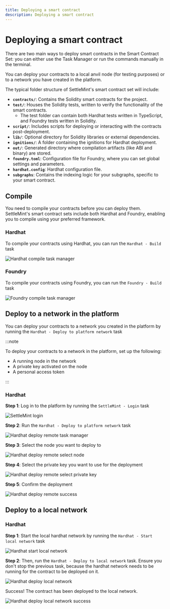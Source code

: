 ```yaml
---
title: Deploying a smart contract
description: Deploying a smart contract
---
```


# Deploying a smart contract

There are two main ways to deploy smart contracts in the Smart Contract Set: you can either use the Task Manager or run the commands manually in the terminal.

You can deploy your contracts to a local anvil node (for testing purposes) or to a network you have created in the platform.

The typical folder structure of SettleMint's smart contract set will include:

- **`contracts/`**: Contains the Solidity smart contracts for the project.
- **`test/`**: Houses the Solidity tests, written to verify the functionality of the smart contracts.
  - The test folder can contain both Hardhat tests written in TypeScript, and Foundry tests written in Solidity.
- **`script/`**: Includes scripts for deploying or interacting with the contracts post-deployment.
- **`lib/`**: Optional directory for Solidity libraries or external dependencies.
- **`ignitions/`**: A folder containing the ignitions for Hardhat deployment.
- **`out/`**: Generated directory where compilation artifacts (like ABI and binary) are stored.
- **`foundry.toml`**: Configuration file for Foundry, where you can set global settings and parameters.
- **`hardhat.config`**: Hardhat configuration file.
- **`subgraphs`**: Contains the indexing logic for your subgraphs, specific to your smart contract.

## Compile

You need to compile your contracts before you can deploy them. SettleMint's smart contract sets include both Hardhat and Foundry, enabling you to compile using your preferred framework.

### Hardhat

To compile your contracts using Hardhat, you can run the `Hardhat - Build` task

![Hardhat compile task manager](../../../../../static/img/deploy-scs/hardhat-build.png)

### Foundry

To compile your contracts using Foundry, you can run the `Foundry - Build` task

![Foundry compile task manager](../../../../../static/img/deploy-scs/foundry-build.png)

## Deploy to a network in the platform

You can deploy your contracts to a network you created in the platform by running the `Hardhat - Deploy to platform network` task

:::note

To deploy your contracts to a network in the platform, set up the following:

- A running node in the network
- A private key activated on the node
- A personal access token

:::

### Hardhat

**Step 1**: Log in to the platform by running the `SettleMint - Login` task

![SettleMint login](../../../../../static/img/deploy-scs/settlemint-login.png)

**Step 2**: Run the `Hardhat - Deploy to platform network` task

![Hardhat deploy remote task manager](../../../../../static/img/deploy-scs/hardhat-deploy-remote.png)

**Step 3**: Select the node you want to deploy to

![Hardhat deploy remote select node](../../../../../static/img/deploy-scs/hardhat-deploy-remote-select-node.png)

**Step 4**: Select the private key you want to use for the deployment

![Hardhat deploy remote select private key](../../../../../static/img/deploy-scs/hardhat-deploy-remote-select-private-key.png)

**Step 5**: Confirm the deployment

![Hardhat deploy remote success](../../../../../static/img/deploy-scs/hardhat-deploy-remote-success.png)

## Deploy to a local network

### Hardhat

**Step 1**: Start the local hardhat network by running the `Hardhat - Start local network` task

![Hardhat start local network](../../../../../static/img/deploy-scs/hardhat-start-local-network.png)

**Step 2**: Then, run the `Hardhat - Deploy to local network` task. Ensure you don't stop the previous task, because the hardhat network needs to be running for the contract to be deployed on it.

![Hardhat deploy local network](../../../../../static/img/deploy-scs/hardhat-deploy-local-network.png)

Success! The contract has been deployed to the local network.

![Hardhat deploy local network success](../../../../../static/img/deploy-scs/hardhat-deploy-local-success.png)
